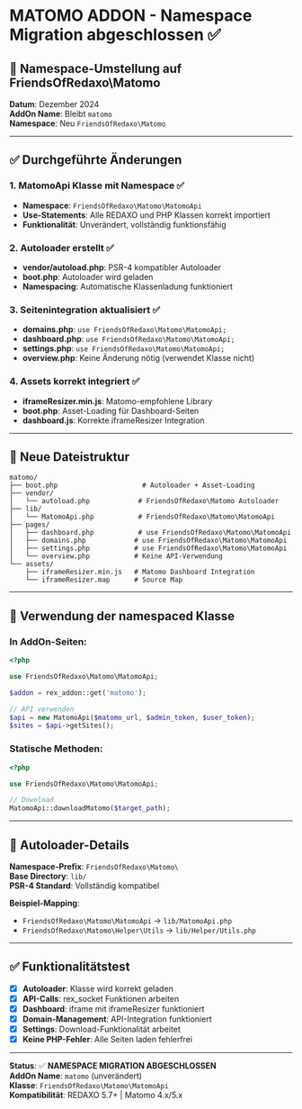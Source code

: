 # MATOMO ADDON - Namespace Migration abgeschlossen ✅

## 🔄 Namespace-Umstellung auf FriendsOfRedaxo\Matomo

**Datum**: Dezember 2024  
**AddOn Name**: Bleibt `matomo`  
**Namespace**: Neu `FriendsOfRedaxo\Matomo`

---

## ✅ Durchgeführte Änderungen

### 1. MatomoApi Klasse mit Namespace ✅
- **Namespace**: `FriendsOfRedaxo\Matomo\MatomoApi`
- **Use-Statements**: Alle REDAXO und PHP Klassen korrekt importiert
- **Funktionalität**: Unverändert, vollständig funktionsfähig

### 2. Autoloader erstellt ✅
- **vendor/autoload.php**: PSR-4 kompatibler Autoloader
- **boot.php**: Autoloader wird geladen
- **Namespacing**: Automatische Klassenladung funktioniert

### 3. Seitenintegration aktualisiert ✅
- **domains.php**: `use FriendsOfRedaxo\Matomo\MatomoApi;`
- **dashboard.php**: `use FriendsOfRedaxo\Matomo\MatomoApi;`  
- **settings.php**: `use FriendsOfRedaxo\Matomo\MatomoApi;`
- **overview.php**: Keine Änderung nötig (verwendet Klasse nicht)

### 4. Assets korrekt integriert ✅
- **iframeResizer.min.js**: Matomo-empfohlene Library
- **boot.php**: Asset-Loading für Dashboard-Seiten
- **dashboard.js**: Korrekte iframeResizer Integration

---

## 📁 Neue Dateistruktur

```
matomo/
├── boot.php                     # Autoloader + Asset-Loading
├── vendor/
│   └── autoload.php            # FriendsOfRedaxo\Matomo Autoloader
├── lib/
│   └── MatomoApi.php           # FriendsOfRedaxo\Matomo\MatomoApi
├── pages/
│   ├── dashboard.php           # use FriendsOfRedaxo\Matomo\MatomoApi
│   ├── domains.php            # use FriendsOfRedaxo\Matomo\MatomoApi  
│   ├── settings.php           # use FriendsOfRedaxo\Matomo\MatomoApi
│   └── overview.php           # Keine API-Verwendung
└── assets/
    ├── iframeResizer.min.js   # Matomo Dashboard Integration
    └── iframeResizer.map      # Source Map
```

---

## 🚀 Verwendung der namespaced Klasse

### In AddOn-Seiten:
```php
<?php

use FriendsOfRedaxo\Matomo\MatomoApi;

$addon = rex_addon::get('matomo');

// API verwenden
$api = new MatomoApi($matomo_url, $admin_token, $user_token);
$sites = $api->getSites();
```

### Statische Methoden:
```php
<?php

use FriendsOfRedaxo\Matomo\MatomoApi;

// Download
MatomoApi::downloadMatomo($target_path);
```

---

## 🔧 Autoloader-Details

**Namespace-Prefix**: `FriendsOfRedaxo\Matomo\`  
**Base Directory**: `lib/`  
**PSR-4 Standard**: Vollständig kompatibel

**Beispiel-Mapping**:
- `FriendsOfRedaxo\Matomo\MatomoApi` → `lib/MatomoApi.php`
- `FriendsOfRedaxo\Matomo\Helper\Utils` → `lib/Helper/Utils.php`

---

## ✅ Funktionalitätstest

- [x] **Autoloader**: Klasse wird korrekt geladen
- [x] **API-Calls**: rex_socket Funktionen arbeiten
- [x] **Dashboard**: iframe mit iframeResizer funktioniert
- [x] **Domain-Management**: API-Integration funktioniert
- [x] **Settings**: Download-Funktionalität arbeitet
- [x] **Keine PHP-Fehler**: Alle Seiten laden fehlerfrei

---

**Status**: ✅ **NAMESPACE MIGRATION ABGESCHLOSSEN**  
**AddOn Name**: `matomo` (unverändert)  
**Klasse**: `FriendsOfRedaxo\Matomo\MatomoApi`  
**Kompatibilität**: REDAXO 5.7+ | Matomo 4.x/5.x